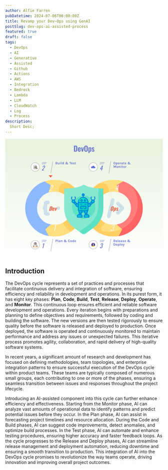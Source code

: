 ```yaml
---
author: Alfie Farren
pubDatetime: 2024-07-06T00:00:00Z
title: Revamp your Dev~Ops using GenAI
postSlug: dev-ops-ai-assisted-process
featured: true
draft: false
tags:
  - DevOps
  - AI
  - Generative
  - Assisted
  - Github
  - Actions
  - AWS
  - Integration
  - Bedrock
  - Lambda
  - LLM
  - CloudWatch
  - Log
  - Process
description:
  Short Desc;
---
```


![alt text](../../assets/images/ai-devops-intro.png "")

## Introduction
The DevOps cycle represents a set of practices and processes that facilitate continuous delivery and integration 
of software, ensuring efficiency and reliability in development and operations. In its purest form, it has eight 
key phases: **Plan**, **Code**, **Build**, **Test**, **Release**, **Deploy**, **Operate**, and **Monitor**. 
This continuous loop ensures efficient and reliable software development and operations. Every iteration begins 
with preparations and planning to define objectives and requirements, followed by coding and building the software. 
The new versions are then tested rigorously to ensure quality before the software is released and deployed to production. 
Once deployed, the software is operated and continuously monitored to maintain performance and address any issues or unexpected failures.
This iterative process promotes agility, collaboration, and rapid delivery of high-quality software systems.

In recent years, a significant amount of research and development has focused on defining methodologies, team topologies, 
and enterprise integration patterns to ensure successful execution of the DevOps cycle within product teams. These teams are typically 
composed of numerous small groups, each contributing to one or more of the phases, ensuring a seamless transition between issues and responses 
throughout the project lifecycle.

Introducing an AI-assisted component into this cycle can further enhance efficiency and effectiveness. 
Starting from the Monitor phase, AI can analyze vast amounts of operational data to identify patterns and predict potential issues before they occur. 
In the Plan phase, AI can assist in forecasting project timelines and resource allocation. During the Code and Build phases, AI can suggest code 
improvements, detect anomalies, and optimize build processes. In the Test phase, AI can automate and enhance testing procedures, ensuring higher 
accuracy and faster feedback loops. As the cycle progresses to the Release and Deploy phases, AI can streamline release management and deployment 
automation, reducing downtime and ensuring a smooth transition to production. This integration of AI into the DevOps cycle promises to 
revolutionize the way teams operate, driving innovation and improving overall project outcomes.